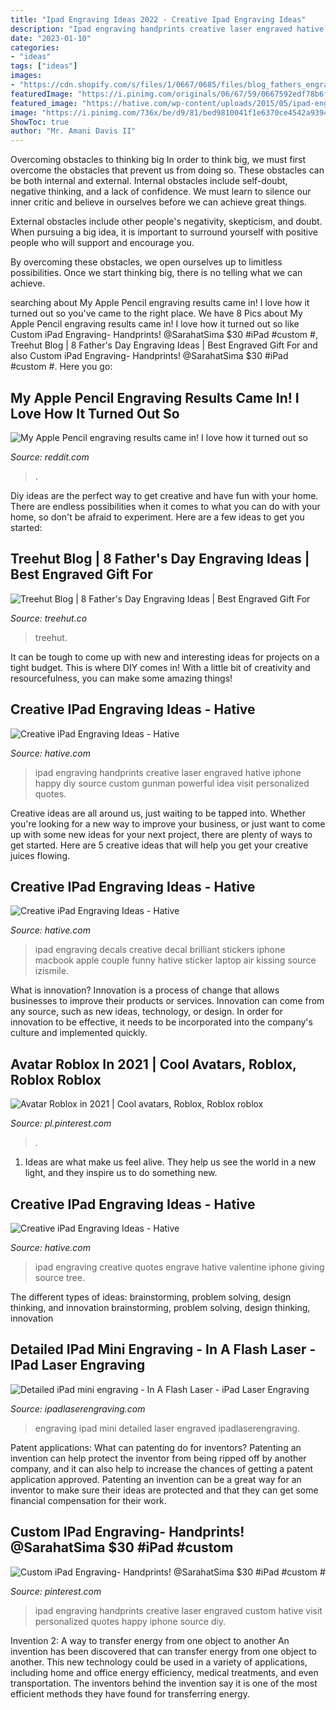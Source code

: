 ```yaml
---
title: "Ipad Engraving Ideas 2022 - Creative Ipad Engraving Ideas"
description: "Ipad engraving handprints creative laser engraved hative iphone happy diy source custom gunman powerful idea visit personalized quotes"
date: "2023-01-10"
categories:
- "ideas"
tags: ["ideas"]
images:
- "https://cdn.shopify.com/s/files/1/0667/0685/files/blog_fathers_engraving.jpg?v=1524255917"
featuredImage: "https://i.pinimg.com/originals/06/67/59/0667592edf78b6f68eeb58550171fa26.jpg"
featured_image: "https://hative.com/wp-content/uploads/2015/05/ipad-engraving-ideas/18-ipad-engraving-ideas.jpg"
image: "https://i.pinimg.com/736x/be/d9/81/bed9810041f1e6370ce4542a9394fd1b.jpg"
ShowToc: true
author: "Mr. Amani Davis II"
---
```



Overcoming obstacles to thinking big
In order to think big, we must first overcome the obstacles that prevent us from doing so. These obstacles can be both internal and external.
Internal obstacles include self-doubt, negative thinking, and a lack of confidence. We must learn to silence our inner critic and believe in ourselves before we can achieve great things.

External obstacles include other people's negativity, skepticism, and doubt. When pursuing a big idea, it is important to surround yourself with positive people who will support and encourage you.

By overcoming these obstacles, we open ourselves up to limitless possibilities. Once we start thinking big, there is no telling what we can achieve.

	

		
searching about My Apple Pencil engraving results came in! I love how it turned out so you've came to the right place. We have 8 Pics about My Apple Pencil engraving results came in! I love how it turned out so like Custom iPad Engraving- Handprints! @SarahatSima $30 #iPad #custom #, Treehut Blog | 8 Father&#039;s Day Engraving Ideas | Best Engraved Gift For and also Custom iPad Engraving- Handprints! @SarahatSima $30 #iPad #custom #. Here you go:
		
    
## My Apple Pencil Engraving Results Came In! I Love How It Turned Out So

<img loading=lazy src="https://external-preview.redd.it/8MoL_sBnyDpkaarZ-FE6ftZpvjWmbAn1D-t-2zj3tzo.jpg?auto=webp&amp;s=e32807f42a0e6409c94f7e09be3e0b0f7a1ac2e1" onerror="this.onerror=null;this.src='https://tse3.mm.bing.net/th?id=OIP.VjhRHH7jpBS-7iyQksGhewHaFj&amp;pid=15.1';" alt="My Apple Pencil engraving results came in! I love how it turned out so">

_Source: reddit.com_

>. 

	

Diy ideas are the perfect way to get creative and have fun with your home. There are endless possibilities when it comes to what you can do with your home, so don't be afraid to experiment. Here are a few ideas to get you started:

    
## Treehut Blog | 8 Father&#039;s Day Engraving Ideas | Best Engraved Gift For

<img loading=lazy src="https://cdn.shopify.com/s/files/1/0667/0685/files/blog_fathers_engraving.jpg?v=1524255917" onerror="this.onerror=null;this.src='https://tse4.mm.bing.net/th?id=OIP._JYBrasIE-E3NrxXN_IAGAHaE3&amp;pid=15.1';" alt="Treehut Blog | 8 Father&#039;s Day Engraving Ideas | Best Engraved Gift For">

_Source: treehut.co_

>treehut. 

	

It can be tough to come up with new and interesting ideas for projects on a tight budget. This is where DIY comes in! With a little bit of creativity and resourcefulness, you can make some amazing things!

    
## Creative IPad Engraving Ideas - Hative

<img loading=lazy src="http://hative.com/wp-content/uploads/2015/05/ipad-engraving-ideas/2-ipad-engraving-ideas.jpg" onerror="this.onerror=null;this.src='https://tse3.mm.bing.net/th?id=OIP.mrhBZ-TSbaNytj_5zYGdeAHaLL&amp;pid=15.1';" alt="Creative iPad Engraving Ideas - Hative">

_Source: hative.com_

>ipad engraving handprints creative laser engraved hative iphone happy diy source custom gunman powerful idea visit personalized quotes. 

	

Creative ideas are all around us, just waiting to be tapped into. Whether you're looking for a new way to improve your business, or just want to come up with some new ideas for your next project, there are plenty of ways to get started. Here are 5 creative ideas that will help you get your creative juices flowing.

    
## Creative IPad Engraving Ideas - Hative

<img loading=lazy src="https://hative.com/wp-content/uploads/2015/05/ipad-engraving-ideas/14-ipad-engraving-ideas.jpg" onerror="this.onerror=null;this.src='https://tse4.mm.bing.net/th?id=OIP.OzdaNOaYfliZ5dXIsDjz-gHaJV&amp;pid=15.1';" alt="Creative iPad Engraving Ideas - Hative">

_Source: hative.com_

>ipad engraving decals creative decal brilliant stickers iphone macbook apple couple funny hative sticker laptop air kissing source izismile. 

	

What is innovation?
Innovation is a process of change that allows businesses to improve their products or services. Innovation can come from any source, such as new ideas, technology, or design. In order for innovation to be effective, it needs to be incorporated into the company's culture and implemented quickly.

    
## Avatar Roblox In 2021 | Cool Avatars, Roblox, Roblox Roblox

<img loading=lazy src="https://i.pinimg.com/736x/be/d9/81/bed9810041f1e6370ce4542a9394fd1b.jpg" onerror="this.onerror=null;this.src='https://tse4.mm.bing.net/th?id=OIP.gtMSm6sdsnqkZuPE886BsQAAAA&amp;pid=15.1';" alt="Avatar Roblox in 2021 | Cool avatars, Roblox, Roblox roblox">

_Source: pl.pinterest.com_

>. 

	

1. Ideas are what make us feel alive. They help us see the world in a new light, and they inspire us to do something new.

    
## Creative IPad Engraving Ideas - Hative

<img loading=lazy src="https://hative.com/wp-content/uploads/2015/05/ipad-engraving-ideas/18-ipad-engraving-ideas.jpg" onerror="this.onerror=null;this.src='https://tse2.mm.bing.net/th?id=OIP.jb7b4VwhkkTsxYqeI0ygpQHaFj&amp;pid=15.1';" alt="Creative iPad Engraving Ideas - Hative">

_Source: hative.com_

>ipad engraving creative quotes engrave hative valentine iphone giving source tree. 

	

The different types of ideas: brainstorming, problem solving, design thinking, and innovation
brainstorming, problem solving, design thinking, innovation

    
## Detailed IPad Mini Engraving - In A Flash Laser - IPad Laser Engraving

<img loading=lazy src="http://ipadlaserengraving.com/wp-content/uploads/2013/03/Detailed-iPad-mini-engraving.jpg" onerror="this.onerror=null;this.src='https://tse1.mm.bing.net/th?id=OIP.7yvF5COQVgGhQfpXG8A6eAHaE8&amp;pid=15.1';" alt="Detailed iPad mini engraving - In A Flash Laser - iPad Laser Engraving">

_Source: ipadlaserengraving.com_

>engraving ipad mini detailed laser engraved ipadlaserengraving. 

	

Patent applications: What can patenting do for inventors?
Patenting an invention can help protect the inventor from being ripped off by another company, and it can also help to increase the chances of getting a patent application approved. Patenting an invention can be a great way for an inventor to make sure their ideas are protected and that they can get some financial compensation for their work.

    
## Custom IPad Engraving- Handprints! @SarahatSima $30 #iPad #custom #

<img loading=lazy src="https://i.pinimg.com/originals/06/67/59/0667592edf78b6f68eeb58550171fa26.jpg" onerror="this.onerror=null;this.src='https://tse1.mm.bing.net/th?id=OIP.aRRp5h94V-8-oZcDGPxzzQHaLL&amp;pid=15.1';" alt="Custom iPad Engraving- Handprints! @SarahatSima $30 #iPad #custom #">

_Source: pinterest.com_

>ipad engraving handprints creative laser engraved custom hative visit personalized quotes happy iphone source diy. 

	

Invention 2: A way to transfer energy from one object to another
An invention has been discovered that can transfer energy from one object to another. This new technology could be used in a variety of applications, including home and office energy efficiency, medical treatments, and even transportation. The inventors behind the invention say it is one of the most efficient methods they have found for transferring energy.

